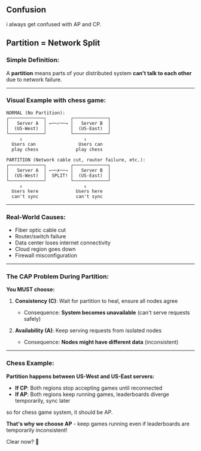 ## Confusion
i always get confused with AP and CP.

## Partition = Network Split

### Simple Definition:
A **partition** means parts of your distributed system **can't talk to each other** due to network failure.

---

### Visual Example with chess game:

```
NORMAL (No Partition):
┌─────────────┐         ┌─────────────┐
│   Server A  │ ←──✓──→ │   Server B  │
│  (US-West)  │         │  (US-East)  │
└─────────────┘         └─────────────┘
     ↓                       ↓
  Users can                Users can
  play chess              play chess
```

```
PARTITION (Network cable cut, router failure, etc.):
┌─────────────┐         ┌─────────────┐
│   Server A  │ ←──✗──→ │   Server B  │
│  (US-West)  │  SPLIT! │  (US-East)  │
└─────────────┘         └─────────────┘
     ↓                       ↓
  Users here              Users here
  can't sync              can't sync
```

---

### Real-World Causes:
- Fiber optic cable cut
- Router/switch failure
- Data center loses internet connectivity
- Cloud region goes down
- Firewall misconfiguration

---

### The CAP Problem During Partition:

**You MUST choose:**

1. **Consistency (C)**: Wait for partition to heal, ensure all nodes agree
   - Consequence: **System becomes unavailable** (can't serve requests safely)

2. **Availability (A)**: Keep serving requests from isolated nodes
   - Consequence: **Nodes might have different data** (inconsistent)

---

### Chess Example:

**Partition happens between US-West and US-East servers:**

- **If CP**: Both regions stop accepting games until reconnected
- **If AP**: Both regions keep running games, leaderboards diverge temporarily, sync later

so for chess game system, it should be AP. 

**That's why we choose AP** - keep games running even if leaderboards are temporarily inconsistent!

Clear now? 🎯
